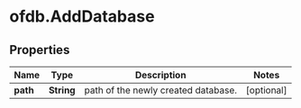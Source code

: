 # ofdb.AddDatabase

## Properties

Name | Type | Description | Notes
------------ | ------------- | ------------- | -------------
**path** | **String** | path of the newly created database. | [optional] 


